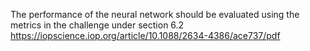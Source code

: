 The performance of the neural network should be evaluated using the metrics in the challenge under section 6.2 https://iopscience.iop.org/article/10.1088/2634-4386/ace737/pdf
